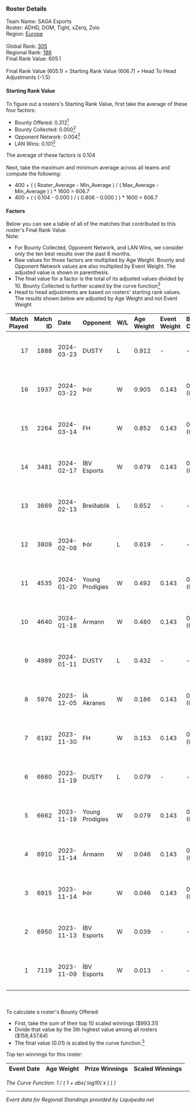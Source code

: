 ### Roster Details<br />
Team Name: SAGA Esports<br />
Roster: ADHD, DOM, Tight, xZerq, Zolo<br />
Region: [Europe]( ../standings_europe.md)<br />
<br />
Global Rank: [305](../standings_global.md)<br />
Regional Rank: [186]( ../standings_europe.md)<br />
Final Rank Value:  605.1<br />
<br />
Final Rank Value (605.1) = Starting Rank Value (606.7) + Head To Head Adjustments (-1.5)<br />

#### Starting Rank Value<br />
To figure out a rosters's Starting Rank Value, first take the average of these four factors:<br />
- Bounty Offered: 0.312[<sup>1</sup>](#table2)
- Bounty Collected: 0.000[<sup>2</sup>](#table1)
- Opponent Network: 0.004[<sup>2</sup>](#table1)
- LAN Wins: 0.101[<sup>2</sup>](#table1)

The average of these factors is 0.104<br />
<br />
Next, take the maximum and minimum average across all teams and compute the following:<br />
- 400 + ( ( Roster_Average - Min_Average ) / ( Max_Average - Min_Average ) ) * 1600 = 606.7
- 400 + ( ( 0.104 - 0.000 ) / ( 0.806 - 0.000 ) ) * 1600 = 606.7


#### Factors<br />
Below you can see a table of all of the matches that contributed to this roster's Final Rank Value.<br />
Note:<br />

- For Bounty Collected, Opponent Network, and LAN Wins, we consider only the ten best results over the past 6 months.
- Raw values for those factors are multiplied by Age Weight. Bounty and Opponent Network values are also multiplied by Event Weight. The adjusted value is shown in parenthesis.
- The final value for a factor is the total of its adjusted values divided by 10. Bounty Collected is further scaled by the curve function[<sup>3</sup>](#curveFunction)
- Head to head adjustments are based on rosters' starting rank values. The results shown below are adjusted by Age Weight and not Event Weight
<span id="table1"></span><br />


| Match Played | Match ID | Date       | Opponent        | W/L | Age Weight | Event Weight | Bounty Collected | Opponent Network | LAN Wins  | H2H Adj. | Roster                        |
| -: | -: | :- | :- | :- | :- | :- | :- | :- | :- | -: | :- |
|           17 |     1888 | 2024-03-23 | DUSTY           | L   | 0.912      | -            | -                | -                | -         |    -9.87 | ADHD, DOM, Tight, xZerq, Zolo |
|           16 |     1937 | 2024-03-22 | Þór             | W   | 0.905      | 0.143        | 0.000 (0.000)    | 0.169 (0.022)    | 1 (0.905) |    12.60 | ADHD, DOM, Tight, xZerq, Zolo |
|           15 |     2264 | 2024-03-14 | FH              | W   | 0.852      | 0.143        | 0.000 (0.000)    | 0.000 (0.000)    | 0 (0.000) |     6.56 | ADHD, DOM, Tight, xZerq, Zolo |
|           14 |     3481 | 2024-02-17 | ÍBV Esports     | W   | 0.679      | 0.143        | 0.000 (0.000)    | 0.000 (0.000)    | 0 (0.000) |     4.60 | ADHD, DOM, Tight, xZerq, Zolo |
|           13 |     3669 | 2024-02-13 | Breiðablik      | L   | 0.652      | -            | -                | -                | -         |   -12.52 | ADHD, DOM, Tight, xZerq, Zolo |
|           12 |     3809 | 2024-02-08 | Þór             | L   | 0.619      | -            | -                | -                | -         |   -11.83 | ADHD, DOM, Tight, xZerq, Zolo |
|           11 |     4535 | 2024-01-20 | Young Prodigies | W   | 0.492      | 0.143        | 0.000 (0.000)    | 0.065 (0.005)    | 0 (0.000) |     3.66 | ADHD, DOM, Tight, xZerq, Zolo |
|           10 |     4640 | 2024-01-18 | Ármann          | W   | 0.480      | 0.143        | 0.000 (0.000)    | 0.097 (0.007)    | 0 (0.000) |     5.35 | ADHD, DOM, Tight, xZerq, Zolo |
|            9 |     4989 | 2024-01-11 | DUSTY           | L   | 0.432      | -            | -                | -                | -         |    -3.81 | ADHD, DOM, Tight, xZerq, Zolo |
|            8 |     5976 | 2023-12-05 | ÍA Akranes      | W   | 0.186      | 0.143        | 0.000 (0.000)    | 0.005 (0.000)    | 0 (0.000) |     1.40 | ADHD, DOM, Tight, xZerq, Zolo |
|            7 |     6192 | 2023-11-30 | FH              | W   | 0.153      | 0.143        | 0.000 (0.000)    | 0.040 (0.001)    | 0 (0.000) |     1.14 | ADHD, DOM, Tight, xZerq, Zolo |
|            6 |     6660 | 2023-11-19 | DUSTY           | L   | 0.079      | -            | -                | -                | -         |    -0.68 | ADHD, DOM, Tight, xZerq, Zolo |
|            5 |     6662 | 2023-11-19 | Young Prodigies | W   | 0.079      | 0.143        | 0.000 (0.000)    | 0.065 (0.001)    | 0 (0.000) |     0.59 | ADHD, DOM, Tight, xZerq, Zolo |
|            4 |     6910 | 2023-11-14 | Ármann          | W   | 0.046      | 0.143        | 0.000 (0.000)    | 0.002 (0.000)    | 0 (0.000) |     0.34 | ADHD, DOM, Tight, xZerq, Zolo |
|            3 |     6915 | 2023-11-14 | Þór             | W   | 0.046      | 0.143        | 0.000 (0.000)    | 0.169 (0.001)    | 0 (0.000) |     0.52 | ADHD, DOM, Tight, xZerq, Zolo |
|            2 |     6950 | 2023-11-13 | ÍBV Esports     | W   | 0.039      | -            | -                | -                | -         |     0.29 | ADHD, DOM, Tight, xZerq, Zolo |
|            1 |     7119 | 2023-11-09 | ÍBV Esports     | W   | 0.013      | -            | -                | -                | -         |     0.10 | ADHD, DOM, Tight, xZerq, Zolo |

<br />
<span id="table2"></span><br />
To calculate a roster's Bounty Offered:<br />

- First, take the sum of their top 10 scaled winnings ($993.31)
- Divide that value by the 5th highest value among all rosters ($158,437.64)
- The final value (0.01) is scaled by the curve function.[<sup>3</sup>](#curveFunction)

Top ten winnings for this roster:<br />

| Event Date | Age Weight | Prize Winnings | Scaled Winnings |
| :- | -: | :- | :- |


<span id="curveFunction"></span>_The Curve Function: 1 / ( 1 + abs( log10( x ) ) )_<br />

---
_Event data for Regional Standings provided by Liquipedia.net_<br />
